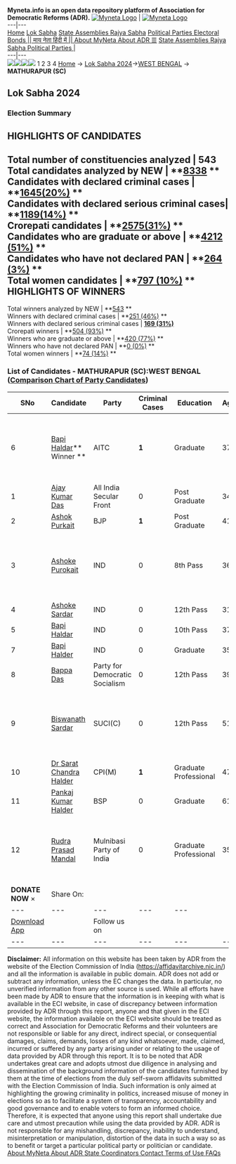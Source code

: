 **Myneta.info is an open data repository platform of Association for Democratic Reforms (ADR).**
[![Myneta Logo](https://www.myneta.info/lib/img/myneta-logo.png)](https://www.myneta.info/) | [![Myneta Logo](https://www.myneta.info/lib/img/adr-logo.png)](https://adrindia.org)  
---|---  
[Home](https://www.myneta.info/) [Lok Sabha](https://www.myneta.info/#ls "Lok Sabha") [ State Assemblies ](https://www.myneta.info/#sa "State Assemblies") [Rajya Sabha](https://www.myneta.info/#rs "Rajya Sabha") [Political Parties ](https://www.myneta.info/party "Political Parties") [ Electoral Bonds ](https://www.myneta.info/electoral_bonds "Electoral Bonds") [ || माय नेता हिंदी में || ](https://translate.google.co.in/translate?prev=hp&hl=en&js=y&u=www.myneta.info&sl=en&tl=hi&history_state0=) [ About MyNeta ](https://adrindia.org/content/about-myneta) [ About ADR ](https://adrindia.org/about-adr/who-we-are) [☰](javascript:void\(0\))
[ State Assemblies ](https://www.myneta.info/#sa "State Assemblies") [ Rajya Sabha ](https://www.myneta.info/#rs "Rajya Sabha") [ Political Parties ](https://www.myneta.info/party "Political Parties")
|   
---|---  
![](https://www.myneta.info/lib/img/banner/banner-1.png)![](https://www.myneta.info/lib/img/banner/banner-2.png)![](https://www.myneta.info/lib/img/banner/banner-3.png)![](https://www.myneta.info/lib/img/banner/banner-4.png)
1  2  3  4 
[Home](https://www.myneta.info/) → [Lok Sabha 2024](https://www.myneta.info/LokSabha2024/)→[WEST BENGAL](https://www.myneta.info/LokSabha2024/index.php?action=show_constituencies&state_id=36) → **MATHURAPUR (SC)**
### 
## Lok Sabha 2024
###  Election Summary 
HIGHLIGHTS OF CANDIDATES  
---  
Total number of constituencies analyzed |  543   
Total candidates analyzed by NEW | **[8338](https://www.myneta.info/LokSabha2024/index.php?action=summary&subAction=candidates_analyzed&sort=candidate#summary) **  
Candidates with declared criminal cases | **[1645(20%)](https://www.myneta.info/LokSabha2024/index.php?action=summary&subAction=crime&sort=candidate#summary) **  
Candidates with declared serious criminal cases| **[1189(14%)](https://www.myneta.info/LokSabha2024/index.php?action=summary&subAction=serious_crime&sort=candidate#summary) **  
Crorepati candidates | **[2575(31%)](https://www.myneta.info/LokSabha2024/index.php?action=summary&subAction=crorepati&sort=candidate#summary) **  
Candidates who are graduate or above | **[4212 (51%)](https://www.myneta.info/LokSabha2024/index.php?action=summary&subAction=education&sort=candidate#summary) **  
Candidates who have not declared PAN | **[264 (3%)](https://www.myneta.info/LokSabha2024/index.php?action=summary&subAction=without_pan&sort=candidate#summary) **  
Total women candidates | **[797 (10%)](https://www.myneta.info/LokSabha2024/index.php?action=summary&subAction=women_candidate&sort=candidate#summary) **  
HIGHLIGHTS OF WINNERS  
---  
Total winners analyzed by NEW | **[543](https://www.myneta.info/LokSabha2024/index.php?action=summary&subAction=winner_analyzed&sort=candidate#summary) **  
Winners with declared criminal cases | **[251 (46%)](https://www.myneta.info/LokSabha2024/index.php?action=summary&subAction=winner_crime&sort=candidate#summary) **  
Winners with declared serious criminal cases | **[169 (31%)](https://www.myneta.info/LokSabha2024/index.php?action=summary&subAction=winner_serious_crime&sort=candidate#summary)**  
Crorepati winners | **[504 (93%)](https://www.myneta.info/LokSabha2024/index.php?action=summary&subAction=winner_crorepati&sort=candidate#summary) **  
Winners who are graduate or above | **[420 (77%)](https://www.myneta.info/LokSabha2024/index.php?action=summary&subAction=winner_education&sort=candidate#summary) **  
Winners who have not declared PAN | **[0 (0%)](https://www.myneta.info/LokSabha2024/index.php?action=summary&subAction=winner_without_pan&sort=candidate#summary) **  
Total women winners | **[74 (14%)](https://www.myneta.info/LokSabha2024/index.php?action=summary&subAction=winner_women&sort=candidate#summary) **  
### List of Candidates - MATHURAPUR (SC):WEST BENGAL ([Comparison Chart of Party Candidates](https://www.myneta.info/LokSabha2024/comparisonchart.php?constituency_id=573))
SNo | Candidate| Party| Criminal Cases| Education| Age| Total Assets| Liabilities  
---|---|---|---|---|---|---|---  
6  | [Bapi Haldar](https://www.myneta.info/LokSabha2024/candidate.php?candidate_id=9088)** Winner ** | AITC | **1** | Graduate| 37 | ![](https://myneta.info/image_v2.php?myneta_folder=LokSabha2024&candidate_id=9088&col=ta) | ![](https://myneta.info/image_v2.php?myneta_folder=LokSabha2024&candidate_id=9088&col=lia)  
1  | [Ajay Kumar Das](https://www.myneta.info/LokSabha2024/candidate.php?candidate_id=9085) | All India Secular Front | 0 | Post Graduate| 34 | Rs 36,19,513 ~ 36 Lacs+ | Rs 18,00,000 ~ 18 Lacs+  
2  | [Ashok Purkait](https://www.myneta.info/LokSabha2024/candidate.php?candidate_id=9083) | BJP | **1** | Post Graduate| 41 | Rs 72,49,000 ~ 72 Lacs+ | Rs 16,07,557 ~ 16 Lacs+  
3  | [Ashoke Purokait](https://www.myneta.info/LokSabha2024/candidate.php?candidate_id=9081) | IND | 0 | 8th Pass| 36 | ![](https://myneta.info/image_v2.php?myneta_folder=LokSabha2024&candidate_id=9081&col=ta) | ![](https://myneta.info/image_v2.php?myneta_folder=LokSabha2024&candidate_id=9081&col=lia)  
4  | [Ashoke Sardar](https://www.myneta.info/LokSabha2024/candidate.php?candidate_id=9080) | IND | 0 | 12th Pass| 31 | Rs 23,500 ~ 23 Thou+ | Rs 0 ~   
5  | [Bapi Haldar](https://www.myneta.info/LokSabha2024/candidate.php?candidate_id=9082) | IND | 0 | 10th Pass| 37 | Rs 23,000 ~ 23 Thou+ | Rs 0 ~   
7  | [Bapi Halder](https://www.myneta.info/LokSabha2024/candidate.php?candidate_id=9627) | IND | 0 | Graduate| 35 | Rs 5,79,000 ~ 5 Lacs+ | Rs 0 ~   
8  | [Bappa Das](https://www.myneta.info/LokSabha2024/candidate.php?candidate_id=9084) | Party for Democratic Socialism | 0 | 12th Pass| 39 | Rs 6,10,540 ~ 6 Lacs+ | Rs 0 ~   
9  | [Biswanath Sardar](https://www.myneta.info/LokSabha2024/candidate.php?candidate_id=9089) | SUCI(C) | 0 | 12th Pass| 51 | ![](https://myneta.info/image_v2.php?myneta_folder=LokSabha2024&candidate_id=9089&col=ta) | ![](https://myneta.info/image_v2.php?myneta_folder=LokSabha2024&candidate_id=9089&col=lia)  
10  | [Dr Sarat Chandra Halder](https://www.myneta.info/LokSabha2024/candidate.php?candidate_id=9087) | CPI(M) | **1** | Graduate Professional| 47 | Rs 1,66,33,969 ~ 1 Crore+ | Rs 92,80,562 ~ 92 Lacs+  
11  | [Pankaj Kumar Halder](https://www.myneta.info/LokSabha2024/candidate.php?candidate_id=9090) | BSP | 0 | Graduate| 61 | Rs 67,96,749 ~ 67 Lacs+ | Rs 0 ~   
12  | [Rudra Prasad Mandal](https://www.myneta.info/LokSabha2024/candidate.php?candidate_id=9086) | Mulnibasi Party of India | 0 | Graduate Professional| 35 | ![](https://myneta.info/image_v2.php?myneta_folder=LokSabha2024&candidate_id=9086&col=ta) | ![](https://myneta.info/image_v2.php?myneta_folder=LokSabha2024&candidate_id=9086&col=lia)  
|  **DONATE NOW** × |  Share On:  | [](https://api.whatsapp.com/send?text=https%3A%2F%2Fmyneta.info%2Fpunjab2022%2Findex.php%3Faction%3Dshow_constituencies%26state_id%3D19) | [](https://www.facebook.com/sharer/sharer.php?u=https%3A%2F%2Fmyneta.info%2Fpunjab2022%2Findex.php%3Faction%3Dshow_constituencies%26state_id%3D19) | [](https://twitter.com/share?url=https%3A%2F%2Fmyneta.info%2Fpunjab2022%2Findex.php%3Faction%3Dshow_constituencies%26state_id%3D19)  
---|---|---|---|---  
| [ Download App ](https://play.google.com/store/apps/details?id=com.webrosoft.myneta1&pcampaignid=pcampaignidMKT-Other-global-all-co-prtnr-py-PartBadge-Mar2515-1) | [](https://play.google.com/store/apps/details?id=com.webrosoft.myneta1&pcampaignid=pcampaignidMKT-Other-global-all-co-prtnr-py-PartBadge-Mar2515-1) |  Follow us on  | [](https://www.facebook.com/adrindia.org/) | [](https://twitter.com/adrspeaks) | [](https://groups.google.com/g/national-election-watch?hl=en&pli=1) | [](https://www.instagram.com/adrspeaks/) | [](https://www.youtube.com/user/adrspeaks) | [](https://sharechat.com/profile/adrspeaks)  
---|---|---|---|---|---|---|---|---  
**Disclaimer:** All information on this website has been taken by ADR from the website of the Election Commission of India (https://affidavitarchive.nic.in/) and all the information is available in public domain. ADR does not add or subtract any information, unless the EC changes the data. In particular, no unverified information from any other source is used. While all efforts have been made by ADR to ensure that the information is in keeping with what is available in the ECI website, in case of discrepancy between information provided by ADR through this report, anyone and that given in the ECI website, the information available on the ECI website should be treated as correct and Association for Democratic Reforms and their volunteers are not responsible or liable for any direct, indirect special, or consequential damages, claims, demands, losses of any kind whatsoever, made, claimed, incurred or suffered by any party arising under or relating to the usage of data provided by ADR through this report. It is to be noted that ADR undertakes great care and adopts utmost due diligence in analysing and dissemination of the background information of the candidates furnished by them at the time of elections from the duly self-sworn affidavits submitted with the Election Commission of India. Such information is only aimed at highlighting the growing criminality in politics, increased misuse of money in elections so as to facilitate a system of transparency, accountability and good governance and to enable voters to form an informed choice. Therefore, it is expected that anyone using this report shall undertake due care and utmost precaution while using the data provided by ADR. ADR is not responsible for any mishandling, discrepancy, inability to understand, misinterpretation or manipulation, distortion of the data in such a way so as to benefit or target a particular political party or politician or candidate. 
[ About MyNeta ](https://adrindia.org/content/about-myneta) [ About ADR ](https://adrindia.org/about-adr/who-we-are) [ State Coordinators ](https://adrindia.org/about-adr/state-coordinators) [ Contact ](https://adrindia.org/contact-us) [ Terms of Use ](https://adrindia.org/content/adr-terms-use) [ FAQs ](https://adrindia.org/content/faqs)
